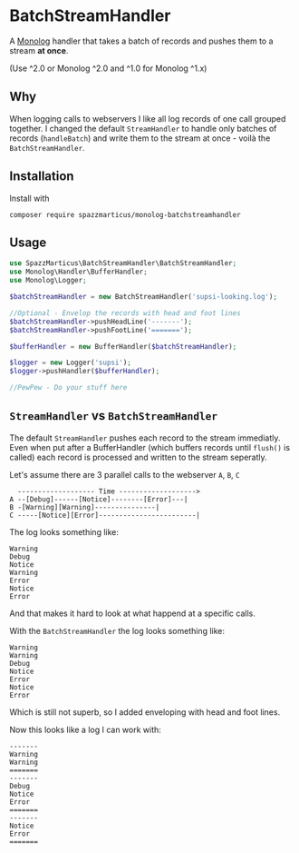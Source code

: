 # BatchStreamHandler 

A [Monolog](https://github.com/Seldaek/monolog) handler that takes a batch of records and pushes them to a stream **at once**.

(Use ^2.0 or Monolog ^2.0 and ^1.0 for Monolog ^1.x)

## Why

When logging calls to webservers I like all log records of one call grouped together. I changed the default `StreamHandler` to handle only batches of records (`handleBatch`) and write them to the stream at once - voilà the `BatchStreamHandler`.

## Installation

Install with

```
composer require spazzmarticus/monolog-batchstreamhandler
```

## Usage

```php
use SpazzMarticus\BatchStreamHandler\BatchStreamHandler;
use Monolog\Handler\BufferHandler;
use Monolog\Logger;

$batchStreamHandler = new BatchStreamHandler('supsi-looking.log');

//Optional - Envelop the records with head and foot lines
$batchStreamHandler->pushHeadLine('-------');
$batchStreamHandler->pushFootLine('=======');

$bufferHandler = new BufferHandler($batchStreamHandler);

$logger = new Logger('supsi');
$logger->pushHandler($bufferHandler);

//PewPew - Do your stuff here
```

## `StreamHandler` vs `BatchStreamHandler`

The default `StreamHandler` pushes each record to the stream immediatly. Even when put after a BufferHandler (which buffers records until `flush()` is called) each record is processed and written to the stream seperatly.

Let's assume there are 3 parallel calls to the webserver `A`, `B`, `C`

```
  ------------------- Time ------------------->
A --[Debug]------[Notice]--------[Error]---|
B -[Warning][Warning]---------------|
C -----[Notice][Error]------------------------|
```

The log looks something like:

```
Warning
Debug
Notice
Warning
Error
Notice
Error
```

And that makes it hard to look at what happend at a specific calls.

With the `BatchStreamHandler` the log looks something like:

```
Warning
Warning
Debug
Notice
Error
Notice
Error
``` 

Which is still not superb, so I added enveloping with head and foot lines. 

Now this looks like a log I can work with:

```
-------
Warning
Warning
=======
-------
Debug
Notice
Error
=======
-------
Notice
Error
=======
``` 




